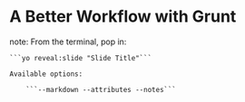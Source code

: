 
# A Better Workflow with Grunt





note:
		From the terminal, pop in:

  	```yo reveal:slide "Slide Title"```

    Available options:

 		```--markdown --attributes --notes```